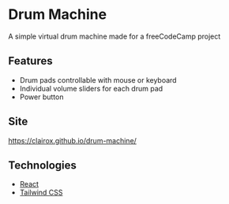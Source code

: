 # Drum Machine

A simple virtual drum machine made for a freeCodeCamp project

## Features

-   Drum pads controllable with mouse or keyboard
-   Individual volume sliders for each drum pad
-   Power button

## Site

https://clairox.github.io/drum-machine/

## Technologies

-   [React](https://reactjs.org/)
-   [Tailwind CSS](https://tailwindcss.com/)

